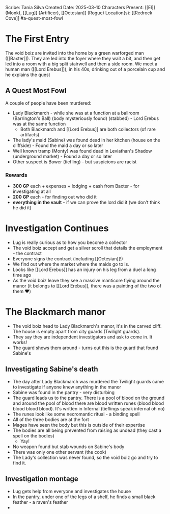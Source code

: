 Scribe: Tania Silva
Created Date: 2025-03-10
Characters Present: [[El]] (Monk), [[Lug]] (Artificer), [[Octesian]] (Rogue)
Location(s): [[Redrock Cove]]
#a-quest-most-fowl
# The First Entry
The void boiz are invited into the home by a green warforged man ([[Baxter]]). They are led into the foyer where they wait a bit, and then get led into a room with a big split stairwell and then a side room.
We meet a human man ([[Lord Erebus]]), in his 40s, drinking out of a porcelain cup and he explains the quest
## A Quest Most Fowl
A couple of people have been murdered:
- Lady Blackmarch - while she was at a function at a ballroom (Barrington's Ball) (body mysteriously found) (stabbed) - Lord Erebus was at the same function
	- Both Blackmarch and [[Lord Erebus]] are both collectors (of rare artifacts)
- The lady's maid (Sabine) was found dead in her kitchen (house on the cliffside) - Found the maid a day or so later
- Well known tramp (Monty) was found dead in Leviathan's Shadow (underground market) - Found a day or so later
- Other suspect is Bower (tiefling) - but suspicions are racist
### Rewards
- **300 GP** each + expenses + lodging + cash from Baxter - for investigating at all
- **200 GP** each - for finding out who did it
- **everything in the vault** - if we can prove the lord did it (we don't think he did it)
# Investigation Continues
- Lug is really curious as to how you become a collector
- The void boiz accept and get a silver scroll that details the employment - the contract
- Everyone signs the contract (including [[Octesian]]!)
- We find out where the market where the maids go to is.
- Looks like [[Lord Erebus]] has an injury on his leg from a duel a long time ago
- As the void boiz leave they see a massive manticore flying around the manor (it belongs to [[Lord Erebus]], there was a painting of the two of them ❤️)
# The Blackmarch manor
- The void boiz head to Lady Blackmarch's manor, it's in the carved cliff. The house is empty apart from city guards (Twilight guards).
- They say they are independent investigators and ask to come in. It works!
- The guard shows them around - turns out this is the guard that found Sabine's
## Investigating Sabine's death
- The day after Lady Blackmarch was murdered the Twilight guards came to investigate if anyone knew anything in the manor
- Sabine was found in the pantry - very disturbing
- The guard leads us to the pantry. There is a pool of blood on the ground and around the pool of blood there are blood written runes (blood blood blood blood blood). It's written in Infernal (tieflings speak infernal oh no)
- The runes look like some necromantic ritual - a binding spell
- All of the three bodies are at the fort
- Mages have seen the body but this is outside of their expertise
- The bodies are all being prevented from raising as undead (they cast a spell on the bodies)
	- Yay!
- No weapon found but stab wounds on Sabine's body
- There was only one other servant (the cook)
- The Lady's collection was never found, so the void boiz go and try to find it.
## Investigation montage
- Lug gets help from everyone and investigates the house
- In the pantry, under one of the legs of a shelf, he finds a small black feather - a raven's feather
- 